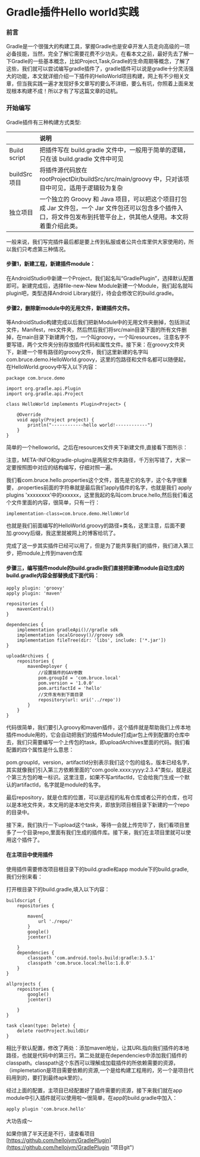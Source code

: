 # Gradle插件Hello world实践

### 前言

Gradle是一个很强大的构建工具，掌握Gradle也是安卓开发人员走向高级的一项必备技能，当然，完全了解它需要花费不少功夫。在看本文之前，最好先去了解一下Gradle的一些基本概念，比如Project,Task,Gradle的生命周期等概念，了解了这些，我们就可以尝试编写gradle插件了，gradle插件可以说是gradle十分灵活强大的功能，本文就详细介绍一下插件的HelloWorld项目构建，网上有不少相关文章，但当我实践一遍才发现好多文章写的要么不详细，要么有坑，你照着上面来发现根本构建不成！所以才有了写这篇文章的动机。

### 开始编写

Gradle插件有三种构建方式类型:

|  | 说明 |
| :--- | :--- |
| Build script | 把插件写在 build.gradle 文件中，一般用于简单的逻辑，只在该 build.gradle 文件中可见 |
| buildSrc 项目 | 将插件源代码放在 rootProjectDir/buildSrc/src/main/groovy 中，只对该项目中可见，适用于逻辑较为复杂 |
| 独立项目 | 一个独立的 Groovy 和 Java 项目，可以把这个项目打包成 Jar 文件包，一个 Jar 文件包还可以包含多个插件入口，将文件包发布到托管平台上，供其他人使用。本文将着重介绍此类。 |

一般来说，我们写完插件最后都是要上传到私服或者公共仓库里供大家使用的，所以我们只考虑第三种情况。

#### 步骤1，新建工程，新建插件module：

在AndroidStudio中新建一个Project，我们起名叫“GradlePlugin”，选择默认配置即可。新建完成后，选择file-new-New Module新建一个Module，我们起名就叫plugin吧，类型选择Android Library就行，待会会修改它的build.gradle。

#### 步骤2，删除新module中的无用文件，新建插件文件。

等AndroidStudio构建完成以后我们把新Module中的无用文件夹删掉，包括测试文件，Manifest，res文件夹，然后然后我们将src/main目录下面的所有文件删掉，在main目录下新建两个包，一个叫groovy，一个叫resources，注意名字不要写错，两个文件夹分别存放插件代码和属性文件。接下来：在groovy文件夹下，新建一个带有路径的groovy文件，我们这里新建的名字叫com.bruce.demo.HelloWorld.groovy，这里的包路径和文件名都可以随便起，在HelloWorld.groovy中写入以下内容：

```
package com.bruce.demo

import org.gradle.api.Plugin
import org.gradle.api.Project

class HelloWorld implements Plugin<Project> {

    @Override
    void apply(Project project) {
        println("------------hello world!------------")
    }
}
```

简单的一个helloworld。之后在resources文件夹下新建文件,直接看下图所示：

注意，META-INFO和gradle-plugins是两层文件夹路径，千万别写错了，大家一定要按照图中对应的结构编写，仔细对照一遍。

我们看com.bruce.hello.properties这个文件，首先是它的名字，这个名字很重要，.properties前面的字符串就是最后我们apply插件的名字，也就是我们 apply plugins 'xxxxxxxx'中的xxxxxx，这里我起的名叫com.bruce.hello,然后我们看这个文件里面的内容，很简单，只有一行：

```
implementation-class=com.bruce.demo.HelloWorld
```

也就是我们前面编写的HelloWorld.groovy的路径+类名，这里注意，后面不要加.groovy后缀，我这里就被网上的博客给坑了。

完成了这一步其实插件已经可以用了，但是为了能共享我们的插件，我们进入第三步，把module上传到maven仓库

#### 步骤三，编写插件module的build.gradle我们直接把新建module自动生成的build.gradle内容全部替换成下面代码：

```
apply plugin: 'groovy'
apply plugin: 'maven'

repositories {
    mavenCentral()
}

dependencies {
    implementation gradleApi()//gradle sdk
    implementation localGroovy()//groovy sdk
    implementation fileTree(dir: 'libs', include: ['*.jar'])
}

uploadArchives {
    repositories {
        mavenDeployer {
            //设置插件的GAV参数
            pom.groupId = 'com.bruce.local'
            pom.version = '1.0.0'
            pom.artifactId = 'hello'
            //文件发布到下面目录
            repository(url: uri('../repo'))
        }
    }
}
```

代码很简单，我们要引入groovy和maven插件，这个插件就是帮助我们上传本地插件module用的，它会自动把我们的插件Module打成jar包上传到配置的仓库中去，我们只需要编写一个上传包的task，即uploadArchives里面的代码。我们看配置的四个属性是什么意思：

pom.groupId，version，artifactId分别表示我们这个包的组名，版本已经名字，其实就像我们引入第三方依赖里面的"com.goole.xxxx:yyyy:2.3.4"类似，就是这个第三方包的唯一标识。这里注意，如果不写artifactId，它会给我门生成一个默认的artifactId，名字就是module的名字。

最后repository，就是仓库的位置，可以是远程的私有仓库或者公开的仓库，也可以是本地文件夹，本文用的是本地文件夹，即放到项目根目录下新建的一个repo的目录中。

接下来，我们执行一下upload这个task，等待一会就上传完毕了，我们看项目里多了一个目录repo,里面有我们生成的插件库。接下来，我们在主项目里就可以使用这个插件了。

#### 在主项目中使用插件

使用插件需要修改项目根目录下的build.gradle和app module下的build.gradle,我们分别来看：

打开根目录下的build.gradle,填入以下内容：

```
buildscript {
    repositories {

        maven{
            url './repo/'
        }
        google()
        jcenter()

    }
    dependencies {
        classpath 'com.android.tools.build:gradle:3.5.1'
        classpath 'com.bruce.local:hello:1.0.0'
    }
}

allprojects {
    repositories {
        google()
        jcenter()

    }
}

task clean(type: Delete) {
    delete rootProject.buildDir
}
```

相比于默认配置，修改了两处：添加maven地址，让其URL指向我们插件的本地路径，也就是代码中的第三行。第二处就是在dependencies中添加我们插件的classpath。classpath这个东西可以理解成加载插件的所依赖需要的资源，（implemetation是项目需要依赖的资源,一个是给构建工程用的，另一个是项目代码用到的，要打到最终apk里的）。

经过上面的配置，主项目已经配置好了插件需要的资源，接下来我们就在app module中引入插件就可以使用啦～很简单，在app的build.gradle中加入：

```
apply plugin 'com.bruce.hello'
```

大功告成～

如果你搞了半天还是不行，请查看项目   [https://github.com/hellojym/GradlePlugin](https://github.com/hellojym/GradlePlugin "项目git")

